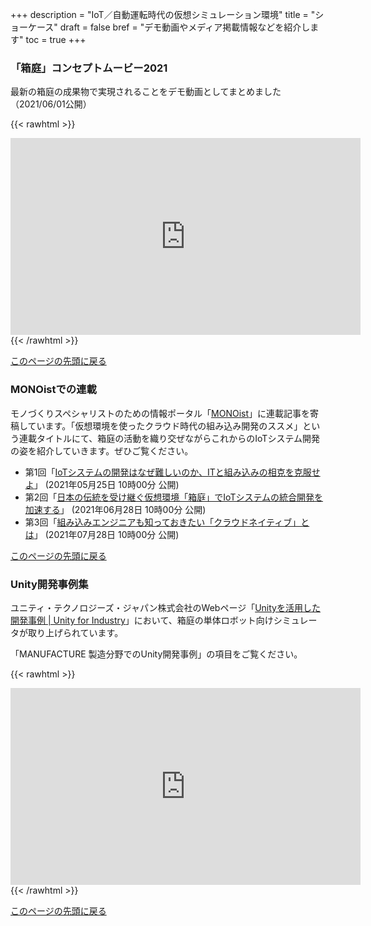 +++
description = "IoT／自動運転時代の仮想シミュレーション環境"
title = "ショーケース"
draft = false
bref = "デモ動画やメディア掲載情報などを紹介します"
toc = true
+++

### 「箱庭」コンセプトムービー2021

最新の箱庭の成果物で実現されることをデモ動画としてまとめました（2021/06/01公開）

{{< rawhtml >}}
<iframe width="560" height="315" src="https://www.youtube.com/embed/89PjrCqILj0" title="YouTube video player" frameborder="0" allow="accelerometer; autoplay; clipboard-write; encrypted-media; gyroscope; picture-in-picture" allowfullscreen></iframe>
{{< /rawhtml >}}

[このページの先頭に戻る](#top)

### MONOistでの連載

モノづくりスペシャリストのための情報ポータル「[MONOist](https://monoist.atmarkit.co.jp/)」に連載記事を寄稿しています。「仮想環境を使ったクラウド時代の組み込み開発のススメ」という連載タイトルにて、箱庭の活動を織り交ぜながらこれからのIoTシステム開発の姿を紹介していきます。ぜひご覧ください。

- 第1回「[IoTシステムの開発はなぜ難しいのか、ITと組み込みの相克を克服せよ](https://monoist.atmarkit.co.jp/mn/articles/2105/25/news005.html)」 (2021年05月25日 10時00分 公開)
- 第2回「[日本の伝統を受け継ぐ仮想環境「箱庭」でIoTシステムの統合開発を加速する](https://monoist.atmarkit.co.jp/mn/articles/2106/28/news012.html)」 (2021年06月28日 10時00分 公開)
- 第3回「[組み込みエンジニアも知っておきたい「クラウドネイティブ」とは](https://monoist.atmarkit.co.jp/mn/articles/2107/28/news016.html)」 (2021年07月28日 10時00分 公開)

[このページの先頭に戻る](#top)

### Unity開発事例集

ユニティ・テクノロジーズ・ジャパン株式会社のWebページ「[Unityを活用した開発事例 | Unity for Industry](https://industry.unity3d.jp/case.html)」において、箱庭の単体ロボット向けシミュレータが取り上げられています。

「MANUFACTURE 製造分野でのUnity開発事例」の項目をご覧ください。

{{< rawhtml >}}
<iframe width="560" height="315" src="https://www.youtube.com/embed/p04clt9zr0Y" title="YouTube video player" frameborder="0" allow="accelerometer; autoplay; clipboard-write; encrypted-media; gyroscope; picture-in-picture" allowfullscreen></iframe>
{{< /rawhtml >}}

[このページの先頭に戻る](#top)

